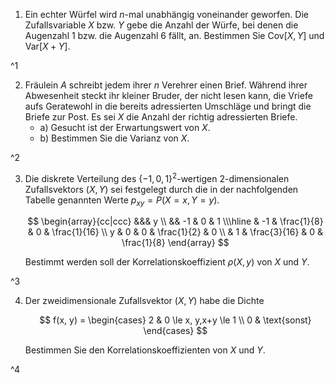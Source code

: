 1. Ein echter Würfel wird $n$-mal unabhängig voneinander geworfen.
	Die Zufallsvariable $X$ bzw. $Y$ gebe die Anzahl der Würfe, bei denen die Augenzahl $1$ bzw. die Augenzahl $6$ fällt, an.
	Bestimmen Sie $\text{Cov}[X, Y]$ und $\text{Var}[X + Y]$.

^1

2. Fräulein $A$ schreibt jedem ihrer $n$ Verehrer einen Brief.
	Während ihrer Abwesenheit steckt ihr kleiner Bruder, der nicht lesen kann, die Vriefe aufs Geratewohl in die bereits adressierten Umschläge und bringt die Briefe zur Post.
	Es sei $X$ die Anzahl der richtig adressierten Briefe.
	- a) Gesucht ist der Erwartungswert von $X$.
	- b) Bestimmen Sie die Varianz von $X$.

^2

3. Die diskrete Verteilung des $\{ -1, 0, 1 \}^2$-wertigen $2$-dimensionalen Zufallsvektors $(X, Y)$ sei festgelegt durch die in der nachfolgenden Tabelle genannten Werte $p_{xy} = P(X = x, Y = y)$.
	
	$$
	\begin{array}{cc|ccc}
		&&& y \\
		&& -1 & 0 & 1 \\\hline
		& -1 & \frac{1}{8} & 0 & \frac{1}{16} \\
		y & 0 & 0 & \frac{1}{2} & 0 \\
		& 1 & \frac{3}{16} & 0 & \frac{1}{8}
	\end{array}
	$$
	
	Bestimmt werden soll der Korrelationskoeffizient $\rho(X, y)$ von $X$ und $Y$.

^3

4. Der zweidimensionale Zufallsvektor $(X, Y)$ habe die Dichte
	
	$$
		f(x, y) = \begin{cases}
			2 & 0 \le x, y,x+y \le 1 \\
			0 & \text{sonst}
		\end{cases}
	$$
	
	Bestimmen Sie den Korrelationskoeffizienten von $X$ und $Y$.

^4